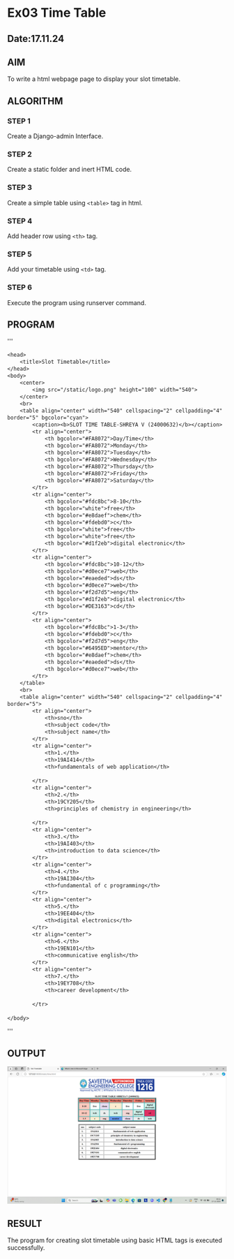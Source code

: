 # Ex03 Time Table
## Date:17.11.24

## AIM
To write a html webpage page to display your slot timetable.

## ALGORITHM
### STEP 1
Create a Django-admin Interface.

### STEP 2
Create a static folder and inert HTML code.

### STEP 3
Create a simple table using ```<table>``` tag in html.

### STEP 4
Add header row using ```<th>``` tag.

### STEP 5
Add your timetable using ```<td>``` tag.

### STEP 6
Execute the program using runserver command.

## PROGRAM
'''

    <head>
        <title>Slot Timetable</title>
    </head>
    <body>
        <center>
            <img src="/static/logo.png" height="100" width="540">
        </center>
        <br>
        <table align="center" width="540" cellspacing="2" cellpadding="4" border="5" bgcolor="cyan">
            <caption><b>SLOT TIME TABLE-SHREYA V (24000632)</b></caption>
            <tr align="center">
                <th bgcolor="#FA8072">Day/Time</th>
                <th bgcolor="#FA8072">Monday</th>
                <th bgcolor="#FA8072">Tuesday</th>
                <th bgcolor="#FA8072">Wednesday</th>
                <th bgcolor="#FA8072">Thursday</th>
                <th bgcolor="#FA8072">Friday</th>
                <th bgcolor="#FA8072">Saturday</th>
            </tr>
            <tr align="center">
                <th bgcolor="#fdc8bc">8-10</th>
                <th bgcolor="white">free</th>
                <th bgcolor="#e8daef">chem</th>
                <th bgcolor="#fdebd0">c</th>
                <th bgcolor="white">free</th>
                <th bgcolor="white">free</th>
                <th bgcolor="#d1f2eb">digital electronic</th>
            </tr>
            <tr align="center">
                <th bgcolor="#fdc8bc">10-12</th>
                <th bgcolor="#d0ece7">web</th>
                <th bgcolor="#eaeded">ds</th>
                <th bgcolor="#d0ece7">web</th>
                <th bgcolor="#f2d7d5">eng</th>
                <th bgcolor="#d1f2eb">digital electronic</th>
                <th bgcolor="#DE3163">cd</th>
            </tr>
            <tr align="center">
                <th bgcolor="#fdc8bc">1-3</th>
                <th bgcolor="#fdebd0">c</th>
                <th bgcolor="#f2d7d5">eng</th>
                <th bgcolor="#6495ED">mentor</th>
                <th bgcolor="#e8daef">chem</th>
                <th bgcolor="#eaeded">ds</th>
                <th bgcolor="#d0ece7">web</th>
            </tr>
        </table>
        <br>
        <table align="center" width="540" cellspacing="2" cellpadding="4" border="5">
            <tr align="center">
                <th>sno</th>
                <th>subject code</th>
                <th>subject name</th>
            </tr>
            <tr align="center">
                <th>1.</th>
                <th>19AI414</th>
                <th>fundamentals of web application</th>
                
            </tr>
            <tr align="center">
                <th>2.</th>
                <th>19CY205</th>
                <th>principles of chemistry in engineering</th>

            </tr>
            <tr align="center">
                <th>3.</th>
                <th>19AI403</th>
                <th>introduction to data science</th>
            </tr>
            <tr align="center">
                <th>4.</th>
                <th>19AI304</th>
                <th>fundamental of c programming</th>
            </tr>
            <tr align="center">
                <th>5.</th>
                <th>19EE404</th>
                <th>digital electronics</th>
            </tr>
            <tr align="center">
                <th>6.</th>
                <th>19EN101</th>
                <th>communicative english</th>
            </tr>
            <tr align="center">
                <th>7.</th>
                <th>19EY708</th>
                <th>career development</th>
                
            </tr>

    </body>

'''


## OUTPUT
![alt text](<Screenshot (87).png>)


## RESULT
The program for creating slot timetable using basic HTML tags is executed successfully.
